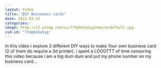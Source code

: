 ```yaml
---
layout: Video
title: "DIY Buissness cards"
date: 2021-03-22
categories:
image: http://i3.ytimg.com/vi/lY4pkmIaSyg/maxresdefault.jpg
vid-id: "lY4pkmIaSyg"
---
```

In this video i explore 3 different DIY ways to make Your own business card (2 of them do require a 3d printer). i spent a LOOOTTT of time censoring this video because i am a big dum dum and put my phone number on my business card...


<!--more-->

